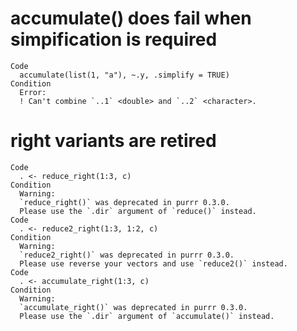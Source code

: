 # accumulate() does fail when simpification is required

    Code
      accumulate(list(1, "a"), ~.y, .simplify = TRUE)
    Condition
      Error:
      ! Can't combine `..1` <double> and `..2` <character>.

# right variants are retired

    Code
      . <- reduce_right(1:3, c)
    Condition
      Warning:
      `reduce_right()` was deprecated in purrr 0.3.0.
      Please use the `.dir` argument of `reduce()` instead.
    Code
      . <- reduce2_right(1:3, 1:2, c)
    Condition
      Warning:
      `reduce2_right()` was deprecated in purrr 0.3.0.
      Please use reverse your vectors and use `reduce2()` instead.
    Code
      . <- accumulate_right(1:3, c)
    Condition
      Warning:
      `accumulate_right()` was deprecated in purrr 0.3.0.
      Please use the `.dir` argument of `accumulate()` instead.

